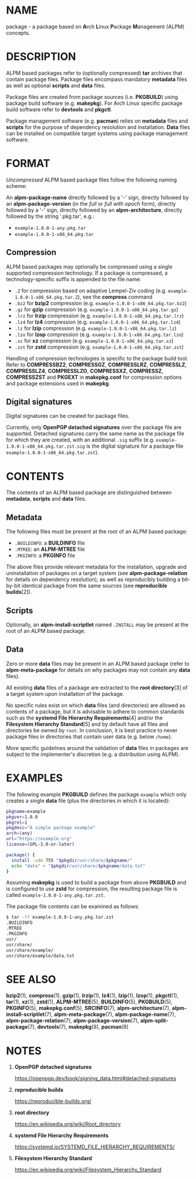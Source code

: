 # NAME

package - a package based on **A**rch **L**inux **P**ackage **M**anagement (ALPM) concepts.

# DESCRIPTION

ALPM based packages refer to (optionally compressed) **tar** archives that contain package files.
Package files encompass mandatory **metadata** files as well as optional **scripts** and **data** files.

Package files are created from package sources (i.e. **PKGBUILD**) using package build software (e.g. **makepkg**).
For Arch Linux specific package build software refer to **devtools** and **pkgctl**.

Package management software (e.g. **pacman**) relies on **metadata** files and **scripts** for the purpose of dependency resolution and installation.
**Data** files can be installed on compatible target systems using package management software.

# FORMAT

_Uncompressed_ ALPM based package files follow the following naming scheme:

An **alpm-package-name** directly followed by a '-' sign, directly followed by an **alpm-package-version** (in the _full_ or _full with epoch_ form), directly followed by a '-' sign, directly followed by an **alpm-architecture**, directly followed by the string '.pkg.tar', e.g.:

- `example-1.0.0-1-any.pkg.tar`
- `example-1.0.0-1-x86_64.pkg.tar`

## Compression

ALPM based packages may optionally be compressed using a single supported compression technology.
If a package is compressed, a technology-specific suffix is appended to the file name:

- `.Z` for compression based on adaptive Lempel-Ziv coding (e.g. `example-1.0.0-1-x86_64.pkg.tar.Z`), see the **compress** command
- `.bz2` for **bzip2** compression (e.g. `example-1.0.0-1-x86_64.pkg.tar.bz2`)
- `.gz` for **gzip** compression (e.g. `example-1.0.0-1-x86_64.pkg.tar.gz`)
- `.lrz` for **lrzip** compression (e.g. `example-1.0.0-1-x86_64.pkg.tar.lrz`)
- `.lz4` for **lz4** compression (e.g. `example-1.0.0-1-x86_64.pkg.tar.lz4`)
- `.lz` for **lzip** compression (e.g. `example-1.0.0-1-x86_64.pkg.tar.lz`)
- `.lzo` for **lzop** compression (e.g. `example-1.0.0-1-x86_64.pkg.tar.lzo`)
- `.xz` for **xz** compression (e.g. `example-1.0.0-1-x86_64.pkg.tar.xz`)
- `.zst` for **zstd** compression (e.g. `example-1.0.0-1-x86_64.pkg.tar.zst`)

Handling of compression technologies is specific to the package build tool.
Refer to **COMPRESSBZ2**, **COMPRESSGZ**, **COMPRESSLRZ**, **COMPRESSLZ**, **COMPRESSLZ4**, **COMPRESSLZO**, **COMPRESSXZ**, **COMPRESSZ**, **COMPRESSZST** and **PKGEXT** in **makepkg.conf** for compression options and package extensions used in **makepkg**.

## Digital signatures

Digital signatures can be created for package files.

Currently, only **OpenPGP detached signatures** over the package file are supported.
Detached signatures carry the same name as the package file for which they are created, with an additional `.sig` suffix (e.g. `example-1.0.0-1-x86_64.pkg.tar.zst.sig` is the digital signature for a package file `example-1.0.0-1-x86_64.pkg.tar.zst`).

# CONTENTS

The contents of an ALPM based package are distinguished between **metadata**, **scripts** and **data** files.

## Metadata

The following files must be present at the root of an ALPM based package:

- `.BUILDINFO`: a **BUILDINFO** file
- `.MTREE`: an **ALPM-MTREE** file
- `.PKGINFO`: a **PKGINFO** file

The above files provide relevant metadata for the installation, upgrade and uninstallation of packages on a target system (see **alpm-package-relation** for details on dependency resolution), as well as reproducibly building a bit-by-bit identical package from the same sources (see **reproducible builds**[2]).

## Scripts

Optionally, an **alpm-install-scriptlet** named `.INSTALL` may be present at the root of an ALPM based package.

## Data

Zero or more **data** files may be present in an ALPM based package (refer to **alpm-meta-package** for details on why packages may not contain any **data** files).

All existing **data** files of a package are extracted to the **root directory**[3] of a target system upon installation of the package.

No specific rules exist on which **data** files (and directories) are allowed as contents of a package, but it is advisable to adhere to common standards such as the **systemd File Hierarchy Requirements**[4] and/or the **Filesystem Hierarchy Standard**[5] and by default have all files and directories be owned by `root`.
In conclusion, it is best practice to never package files in directories that contain user data (e.g. below `/home`).

More specific guidelines around the validation of **data** files in packages are subject to the implementer's discretion (e.g. a distribution using ALPM).

# EXAMPLES

The following example **PKGBUILD** defines the package `example` which only creates a single **data** file (plus the directories in which it is located):

```bash
pkgname=example
pkgver=1.0.0
pkgrel=1
pkgdesc="A simple package example"
arch=(any)
url="https://example.org"
license=(GPL-3.0-or-later)

package() {
  install -vdm 755 "$pkgdir/usr/share/$pkgname/"
  echo "data" > "$pkgdir/usr/share/$pkgname/data.txt"
}
```

Assuming **makepkg** is used to build a package from above **PKGBUILD** and is configured to use **zstd** for compression, the resulting package file is called `example-1.0.0-1-any.pkg.tar.zst`.

The package file contents can be examined as follows:

```bash
$ tar -tf example-1.0.0-1-any.pkg.tar.zst
.BUILDINFO
.MTREE
.PKGINFO
usr/
usr/share/
usr/share/example/
usr/share/example/data.txt
```

# SEE ALSO

**bzip2**(1), **compress**(1), **gzip**(1), **lrzip**(1), **lz4**(1), **lzip**(1), **lzop**(1), **pkgctl**(1), **tar**(1), **xz**(1), **zstd**(1), **ALPM-MTREE**(5), **BUILDINFO**(5), **PKGBUILD**(5), **PKGINFO**(5), **makepkg.conf**(5), **SRCINFO**(7), **alpm-architecture**(7), **alpm-install-scriptlet**(7), **alpm-meta-package**(7), **alpm-package-name**(7), **alpm-package-relation**(7), **alpm-package-version**(7), **alpm-split-package**(7), **devtools**(7), **makepkg**(8), **pacman**(8)

# NOTES

1. **OpenPGP detached signatures**

   https://openpgp.dev/book/signing_data.html#detached-signatures

1. **reproducible builds**

   https://reproducible-builds.org/

1. **root directory**

   https://en.wikipedia.org/wiki/Root_directory

1. **systemd File Hierarchy Requirements**

   https://systemd.io/SYSTEMD_FILE_HIERARCHY_REQUIREMENTS/

1. **Filesystem Hierarchy Standard**

   https://en.wikipedia.org/wiki/Filesystem_Hierarchy_Standard
